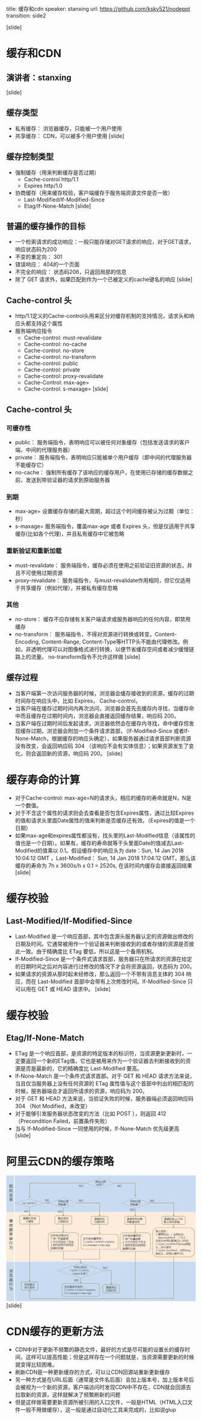 title: 缓存和cdn
speaker: stanxing
url: https://github.com/ksky521/nodeppt
transition: side2

[slide]
# 缓存和CDN
## 演讲者：stanxing

[slide]
## 缓存类型
- 私有缓存： 浏览器缓存，只能被一个用户使用
- 共享缓存： CDN，可以被多个用户使用
[slide]
## 缓存控制类型
- 强制缓存（用来判断缓存是否过期）
    - Cache-control http/1.1
    - Expires http/1.0
- 协商缓存（用来缓存校验，客户端缓存于服务端资源文件是否一致）
    - Last-Modified/If-Modified-Since
    - Etag/If-None-Match
[slide]
## 普遍的缓存操作的目标
- 一个检索请求的成功响应：一般只能存储对GET请求的响应，对于GET请求，响应状态码为200
- 不变的重定向： 301
- 错误响应： 404的一个页面
- 不完全的响应： 状态码206，只返回局部的信息
- 除了 GET 请求外，如果匹配到作为一个已被定义的cache键名的响应
[slide]
## Cache-control 头

- http/1.1定义的Cache-control头用来区分对缓存机制的支持情况，请求头和响应头都支持这个属性
- 服务端响应指令
    - Cache-control: must-revalidate
    - Cache-control: no-cache
    - Cache-control: no-store
    - Cache-control: no-transform
    - Cache-control: public
    - Cache-control: private
    - Cache-control: proxy-revalidate
    - Cache-Control: max-age=<seconds>
    - Cache-control: s-maxage=<seconds>
[slide]
## Cache-control 头
### 可缓存性
- public： 服务端指令，表明响应可以被任何对象缓存（包括发送请求的客户端，中间的代理服务器）
- private： 服务端指令，表明响应只能被单个用户缓存（即中间的代理服务器不能缓存它）
- no-cache： 强制所有缓存了该响应的缓存用户，在使用已存储的缓存数据之前，发送到带验证器的请求到原始服务器
### 到期
- max-age=<seconds> 设置缓存存储的最大周期，超过这个时间缓存被认为过期（单位：秒）
- s-maxage=<seconds> 服务端指令，覆盖max-age 或者 Expires 头，但是仅适用于共享缓存(比如各个代理)，并且私有缓存中它被忽略
### 重新验证和重新加载
- must-revalidate： 服务端指令，缓存必须在使用之前验证旧资源的状态，并且不可使用过期资源
- proxy-revalidate： 服务端指令，与must-revalidate作用相同，但它仅适用于共享缓存（例如代理），并被私有缓存忽略
### 其他
- no-store： 缓存不应存储有关客户端请求或服务器响应的任何内容，即禁用缓存
- no-transform： 服务端指令，不得对资源进行转换或转变。Content-Encoding, Content-Range, Content-Type等HTTP头不能由代理修改。例如，非透明代理可以对图像格式进行转换，以便节省缓存空间或者减少缓慢链路上的流量。 no-transform指令不允许这样做
[slide]
## 缓存过程
- 当客户端第一次访问服务器的时候，浏览器会缓存接收到的资源，缓存的过期时间存在响应头中，比如 Expires， Cache-control， 
- 当客户端在缓存过期时间内再次访问，浏览器会首先去缓存内寻找，当缓存命中而且缓存在过期时间内，浏览器会直接返回缓存结果，响应码 200。
- 当客户端在过期时间后发起请求，浏览器依然会在缓存内寻找，命中缓存但发现缓存过期，浏览器会附加一个条件请求首部，（If-Modified-Since 或者If-None-Match，根据缓存的响应头确定），如果服务器通过请求首部判断资源没有改变，会返回响应码 304 （该响应不会有实体信息）；如果资源发生了变化，则会返回新的资源，响应码 200。
[slide]
# 缓存寿命的计算
- 对于Cache-control: max-age=N的请求头，相应的缓存的寿命就是N，N是一个数值。
- 对于不含这个属性的请求则会去查看是否包含Expires属性，通过比较Expires的值和请求头里面Date属性的值来判断是否缓存还有效。（Expires的值是一个日期）
- 如果max-age和expires属性都没有，找头里的Last-Modified信息（该属性的值也是一个日期）。如果有，缓存的寿命就等于头里面Date的值减去Last-Modified的值乘以 0.1。假设缓存中的响应头为 date：Sun, 14 Jan 2018 10:04:12 GMT ，Last-Modified： Sun, 14 Jan 2018 17:04:12 GMT，那么该缓存的寿命为 7h x 3600s/h x 0.1 = 2520s, 在该时间内缓存会直接返回结果
[slide]
# 缓存校验
## Last-Modified/If-Modified-Since
- Last-Modified 是一个响应首部，其中包含源头服务器认定的资源做出修改的日期及时间。它通常被用作一个验证器来判断接收到的或者存储的资源是否彼此一致。由于精确度比 ETag 要低，所以这是一个备用机制。
- If-Modified-Since 是一个条件式请求首部，服务器只在所请求的资源在给定的日期时间之后对内容进行过修改的情况下才会将资源返回，状态码为 200。
- 如果请求的资源从那时起未经修改，那么返回一个不带有消息主体的 304 响应，而在 Last-Modified 首部中会带有上次修改时间。If-Modified-Since 只可以用在 GET 或 HEAD 请求中。
[slide]
# 缓存校验
## Etag/If-None-Match
- ETag 是一个响应首部，是资源的特定版本的标识符，当资源更新更新时，一定要返回一个新的ETag值，它也是被用来作为一个验证器去判断接收到的资源是否是最新的，它的精确度比 Last-Modified 要高。
- If-None-Match 是一个条件式请求首部。对于 GET 和 HEAD 请求方法来说，当且仅当服务器上没有任何资源的 ETag 属性值与这个首部中列出的相匹配的时候，服务器端会才返回所请求的资源，响应码为 200。
- 对于 GET 和 HEAD 方法来说，当验证失败的时候，服务器端必须返回响应码 304 （Not Modified，未改变）
- 对于能够引发服务器状态改变的方法（比如 POST ），则返回 412 （Precondition Failed，前置条件失败）
- 当与 If-Modified-Since 一同使用的时候，If-None-Match 优先级更高
[slide]
# 阿里云CDN的缓存策略

![aliyun_cdn](/images/cache.png "cache")
[slide]
# CDN缓存的更新方法
- CDN中对于更新不频繁的静态文件，最好的方式是尽可能的设置长的缓存时间，这样可以提高性能；但是这样存在一个问题就是，当资源需要更新的时候就变得比较困难。
- 刷新CDN是一种更新缓存的方式，可以让CDN回源站重新更新缓存
- 另一种方式是在URL后面（通常是文件名后面）会加上版本号，加上版本号后会被视为一个新的资源，客户端访问时发现CDN中不存在，CDN就会回源去拉取新的资源，这样就解决了频繁刷新的问题
- 但是这样做需要更新资源所被引用的入口文件，一般是HTML（HTML入口文件一般不用做缓存），这一般是通过自动化工具来完成的，比如说glup